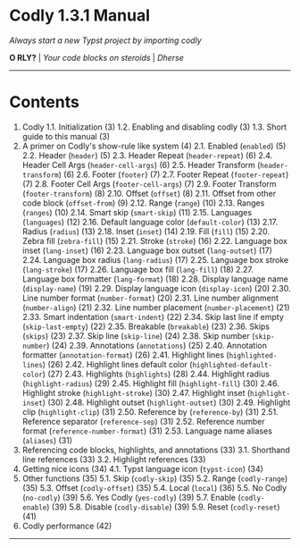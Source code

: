 # Codly 1.3.1 Manual

*Always start a new Typst project by importing codly*

**O RLY?** | *Your code blocks on steroids* | *Dherse*

***

# Contents

1. Codly
    1.1. Initialization (3)
    1.2. Enabling and disabling codly (3)
    1.3. Short guide to this manual (3)
2. A primer on Codly's show-rule like system (4)
    2.1. Enabled (`enabled`) (5)
    2.2. Header (`header`) (5)
    2.3. Header Repeat (`header-repeat`) (6)
    2.4. Header Cell Args (`header-cell-args`) (6)
    2.5. Header Transform (`header-transform`) (6)
    2.6. Footer (`footer`) (7)
    2.7. Footer Repeat (`footer-repeat`) (7)
    2.8. Footer Cell Args (`footer-cell-args`) (7)
    2.9. Footer Transform (`footer-transform`) (8)
    2.10. Offset (`offset`) (8)
    2.11. Offset from other code block (`offset-from`) (9)
    2.12. Range (`range`) (10)
    2.13. Ranges (`ranges`) (10)
    2.14. Smart skip (`smart-skip`) (11)
    2.15. Languages (`languages`) (12)
    2.16. Default language color (`default-color`) (13)
    2.17. Radius (`radius`) (13)
    2.18. Inset (`inset`) (14)
    2.19. Fill (`fill`) (15)
    2.20. Zebra fill (`zebra-fill`) (15)
    2.21. Stroke (`stroke`) (16)
    2.22. Language box inset (`lang-inset`) (16)
    2.23. Language box outset (`lang-outset`) (17)
    2.24. Language box radius (`lang-radius`) (17)
    2.25. Language box stroke (`lang-stroke`) (17)
    2.26. Language box fill (`lang-fill`) (18)
    2.27. Language box formatter (`lang-format`) (18)
    2.28. Display language name (`display-name`) (19)
    2.29. Display language icon (`display-icon`) (20)
    2.30. Line number format (`number-format`) (20)
    2.31. Line number alignment (`number-align`) (21)
    2.32. Line number placement (`number-placement`) (21)
    2.33. Smart indentation (`smart-indent`) (22)
    2.34. Skip last line if empty (`skip-last-empty`) (22)
    2.35. Breakable (`breakable`) (23)
    2.36. Skips (`skips`) (23)
    2.37. Skip line (`skip-line`) (24)
    2.38. Skip number (`skip-number`) (24)
    2.39. Annotations (`annotations`) (25)
    2.40. Annotation formatter (`annotation-format`) (26)
    2.41. Highlight lines (`highlighted-lines`) (26)
    2.42. Highlight lines default color (`highlighted-default-color`) (27)
    2.43. Highlights (`highlights`) (28)
    2.44. Highlight radius (`highlight-radius`) (29)
    2.45. Highlight fill (`highlight-fill`) (30)
    2.46. Highlight stroke (`highlight-stroke`) (30)
    2.47. Highlight inset (`highlight-inset`) (30)
    2.48. Highlight outset (`highlight-outset`) (30)
    2.49. Highlight clip (`highlight-clip`) (31)
    2.50. Reference by (`reference-by`) (31)
    2.51. Reference separator (`reference-sep`) (31)
    2.52. Reference number format (`reference-number-format`) (31)
    2.53. Language name aliases (`aliases`) (31)
3. Referencing code blocks, highlights, and annotations (33)
    3.1. Shorthand line references (33)
    3.2. Highlight references (33)
4. Getting nice icons (34)
    4.1. Typst language icon (`typst-icon`) (34)
5. Other functions (35)
    5.1. Skip (`codly-skip`) (35)
    5.2. Range (`codly-range`) (35)
    5.3. Offset (`codly-offset`) (35)
    5.4. Local (`local`) (36)
    5.5. No Codly (`no-codly`) (39)
    5.6. Yes Codly (`yes-codly`) (39)
    5.7. Enable (`codly-enable`) (39)
    5.8. Disable (`codly-disable`) (39)
    5.9. Reset (`codly-reset`) (41)
6. Codly performance (42)

***
